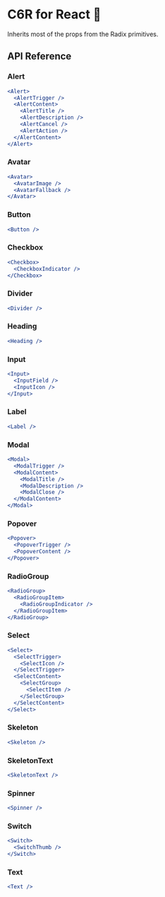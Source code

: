 # C6R for React 🚧

Inherits most of the props from the Radix primitives.

## API Reference

### Alert

```jsx
<Alert>
  <AlertTrigger />
  <AlertContent>
    <AlertTitle />
    <AlertDescription />
    <AlertCancel />
    <AlertAction />
  </AlertContent>
</Alert>
```

### Avatar

```jsx
<Avatar>
  <AvatarImage />
  <AvatarFallback />
</Avatar>
```

### Button

```jsx
<Button />
```

### Checkbox

```jsx
<Checkbox>
  <CheckboxIndicator />
</Checkbox>
```

### Divider

```jsx
<Divider />
```

### Heading

```jsx
<Heading />
```

### Input

```jsx
<Input>
  <InputField />
  <InputIcon />
</Input>
```

### Label

```jsx
<Label />
```

### Modal

```jsx
<Modal>
  <ModalTrigger />
  <ModalContent>
    <ModalTitle />
    <ModalDescription />
    <ModalClose />
  </ModalContent>
</Modal>
```

### Popover

```jsx
<Popover>
  <PopoverTrigger />
  <PopoverContent />
</Popover>
```

### RadioGroup

```jsx
<RadioGroup>
  <RadioGroupItem>
    <RadioGroupIndicator />
  </RadioGroupItem>
</RadioGroup>
```

### Select

```jsx
<Select>
  <SelectTrigger>
    <SelectIcon />
  </SelectTrigger>
  <SelectContent>
    <SelectGroup>
      <SelectItem />
    </SelectGroup>
  </SelectContent>
</Select>
```

### Skeleton

```jsx
<Skeleton />
```

### SkeletonText

```jsx
<SkeletonText />
```

### Spinner

```jsx
<Spinner />
```

### Switch

```jsx
<Switch>
  <SwitchThumb />
</Switch>
```

### Text

```jsx
<Text />
```
